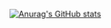 [![Anurag's GitHub stats](https://github-readme-stats.vercel.app/api?username=simplelifetime)](https://github.com/anuraghazra/github-readme-stats)

